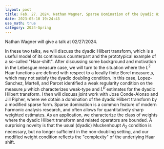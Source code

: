 ```yaml
---
layout: post
title: Feb. 27. 2024, Nathan Wagner, Sparse Domination of the Dyadic Hilbert Transform with Non-Doubling Measures I
date: 2023-05-10 19:24:43
use_math: true
category: 2024-Spring
---
```

Nathan Wagner will give a talk at 02/27/2024.

In these two talks, we will discuss the dyadic Hilbert transform, which is a useful model of its continuous counterpart and the prototypical example of a so-called "Haar-shift". After discussing some background and motivation in the Lebesgue measure case, we will turn to the situation where the $L^2$ Haar functions are defined with respect to a locally finite Borel measure $\mu$, which may not satisfy the dyadic doubling condition. In this case, Lopez-Sanchez, Martell, and Parcet identified a weak regularity condition on the measure  $\mu$ which characterizes weak-type and $L^p$ estimates for the dyadic Hilbert transform. I then will discuss joint work with Jose Conde-Alonso and Jill Pipher, where we obtain a domination of the dyadic Hilbert transform by a modified sparse form. Sparse domination is a common feature of modern harmonic analysis research, and often allows for quantitatively sharp weighted estimates. As an application, we characterize the class of weights where the dyadic Hilbert transform and related operators are bounded. A surprising novelty is that the usual (dyadic) Muckenhoupt $A_2$ condition is necessary, but no longer sufficient in the non-doubling setting, and our modified weight condition reflects the "complexity" of the underlying Haar shift. 
